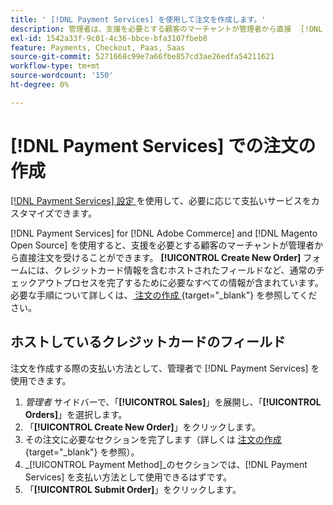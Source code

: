 ```yaml
---
title: ' [!DNL Payment Services] を使用して注文を作成します。'
description: 管理者は、支援を必要とする顧客のマーチャントが管理者から直接  [!DNL Payment Services]  注文を履行する機能を提供します。
exl-id: 1542a33f-9c01-4c36-bbce-bfa3107fbeb8
feature: Payments, Checkout, Paas, Saas
source-git-commit: 5271668c99e7a66fbe857cd3ae26edfa54211621
workflow-type: tm+mt
source-wordcount: '150'
ht-degree: 0%

---
```


# [!DNL Payment Services] での注文の作成

[[!DNL Payment Services]  設定 ](settings.md) を使用して、必要に応じて支払いサービスをカスタマイズできます。

[!DNL Payment Services] for [!DNL Adobe Commerce] and [!DNL Magento Open Source] を使用すると、支援を必要とする顧客のマーチャントが管理者から直接注文を受けることができます。 **[!UICONTROL Create New Order]** フォームには、クレジットカード情報を含むホストされたフィールドなど、通常のチェックアウトプロセスを完了するために必要なすべての情報が含まれています。 必要な手順について詳しくは、[ 注文の作成 ](https://experienceleague.adobe.com/en/docs/commerce-admin/stores-sales/point-of-purchase/assist/customer-account-create-order){target="_blank"} を参照してください。

## ホストしているクレジットカードのフィールド

注文を作成する際の支払い方法として、管理者で [!DNL Payment Services] を使用できます。

1. _管理者_ サイドバーで、「**[!UICONTROL Sales]**」を展開し、「**[!UICONTROL Orders]**」を選択します。
1. 「**[!UICONTROL Create New Order]**」をクリックします。
1. その注文に必要なセクションを完了します（詳しくは [ 注文の作成 ](https://experienceleague.adobe.com/en/docs/commerce-admin/stores-sales/point-of-purchase/assist/customer-account-create-order){target="_blank"} を参照）。
1. _[!UICONTROL Payment Method]_のセクションでは、[!DNL Payment Services] を支払い方法として使用できるはずです。
1. 「**[!UICONTROL Submit Order]**」をクリックします。
